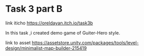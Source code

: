 # Task 3 part B

link iticho <https://oreldayan.itch.io/task3b>

In this task ,i created demo game of Guiter-Hero style.

link to asset <https://assetstore.unity.com/packages/tools/level-design/minimalist-map-builder-215419>
